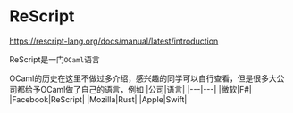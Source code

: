 # ReScript

<https://rescript-lang.org/docs/manual/latest/introduction>

ReScript是一门`OCaml`语言

OCaml的历史在这里不做过多介绍，感兴趣的同学可以自行查看，但是很多大公司都给予OCaml做了自己的语言，例如
|公司|语言|
|---|---|
|微软|F#|
|Facebook|ReScript|
|Mozilla|Rust|
|Apple|Swift|
